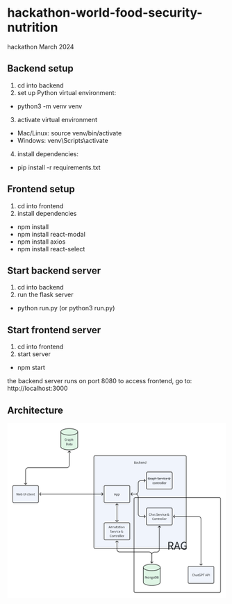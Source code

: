 # hackathon-world-food-security-nutrition
hackathon March 2024

## Backend setup
1. cd into backend 
2. set up Python virtual environment:
 * python3 -m venv venv
3. activate virtual environment
 * Mac/Linux: source venv/bin/activate
 * Windows: venv\Scripts\activate
4. install dependencies:
 * pip install -r requirements.txt

## Frontend setup
1. cd into frontend
2. install dependencies
 * npm install
 * npm install react-modal
 * npm install axios
 * npm install react-select

## Start backend server
1. cd into backend
2. run the flask server
 * python run.py (or python3 run.py)

## Start frontend server
1. cd into frontend
2. start server
 * npm start

the backend server runs on port 8080
to access frontend, go to:
http://localhost:3000

## Architecture
![Architecture diagram](architecture.png)